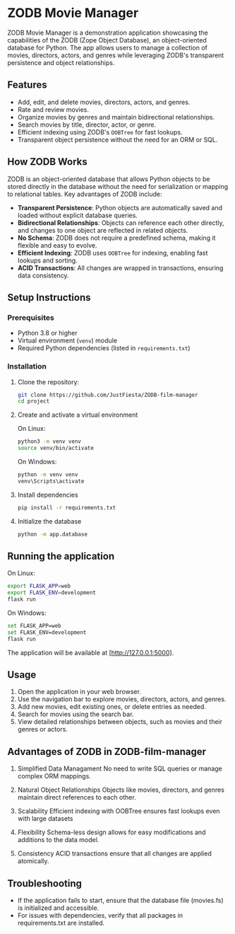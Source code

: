 # ZODB Movie Manager

ZODB Movie Manager is a demonstration application showcasing the capabilities of the ZODB (Zope Object Database), an object-oriented database for Python. The app allows users to manage a collection of movies, directors, actors, and genres while leveraging ZODB's transparent persistence and object relationships.

## Features

- Add, edit, and delete movies, directors, actors, and genres.
- Rate and review movies.
- Organize movies by genres and maintain bidirectional relationships.
- Search movies by title, director, actor, or genre.
- Efficient indexing using ZODB's `OOBTree` for fast lookups.
- Transparent object persistence without the need for an ORM or SQL.

## How ZODB Works

ZODB is an object-oriented database that allows Python objects to be stored directly in the database without the need for serialization or mapping to relational tables. Key advantages of ZODB include:

- **Transparent Persistence**: Python objects are automatically saved and loaded without explicit database queries.
- **Bidirectional Relationships**: Objects can reference each other directly, and changes to one object are reflected in related objects.
- **No Schema**: ZODB does not require a predefined schema, making it flexible and easy to evolve.
- **Efficient Indexing**: ZODB uses `OOBTree` for indexing, enabling fast lookups and sorting.
- **ACID Transactions**: All changes are wrapped in transactions, ensuring data consistency.

## Setup Instructions

### Prerequisites

- Python 3.8 or higher
- Virtual environment (`venv`) module
- Required Python dependencies (listed in `requirements.txt`)

### Installation

1. Clone the repository:

    ```bash
    git clone https://github.com/JustFiesta/ZODB-film-manager
    cd project
    ```

2. Create and activate a virtual environment

    On Linux:

    ```bash
    python3 -m venv venv
    source venv/bin/activate
    ```

    On Windows:

    ```bash
    python -m venv venv
    venv\Scripts\activate
    ```

3. Install dependencies

    ```bash
    pip install -r requirements.txt
    ```

4. Initialize the database

    ```bash
    python -m app.database
    ```

## Running the application

On Linux:

```bash
export FLASK_APP=web
export FLASK_ENV=development
flask run
```

On Windows:

```bash
set FLASK_APP=web
set FLASK_ENV=development
flask run
```  

The application will be available at [http://127.0.0.1:5000].

## Usage

1. Open the application in your web browser.
2. Use the navigation bar to explore movies, directors, actors, and genres.
3. Add new movies, edit existing ones, or delete entries as needed.
4. Search for movies using the search bar.
5. View detailed relationships between objects, such as movies and their genres or actors.

## Advantages of ZODB in ZODB-film-manager

1. Simplified Data Managament
No need to write SQL queries or manage complex ORM mappings.

2. Natural Object Relationships
Objects like movies, directors, and genres maintain direct references to each other.

3. Scalability
Efficient indexing with OOBTree ensures fast lookups even with large datasets
  
4. Flexibility
Schema-less design allows for easy modifications and additions to the data model.

5. Consistency
ACID transactions ensure that all changes are applied atomically.

## Troubleshooting

- If the application fails to start, ensure that the database file (movies.fs) is initialized and accessible.
- For issues with dependencies, verify that all packages in requirements.txt are installed.

